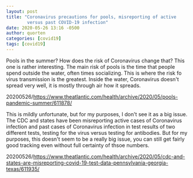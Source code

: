 ```yaml
---
layout: post
title: "Coronavirus precautions for pools, misreporting of active
        versus past COVID-19 infection"
date: 2020-05-26 13:16 -0500
author: quorten
categories: [covid19]
tags: [covid19]
---
```


Pools in the summer?  How does the risk of Coronavirus change that?
This one is rather interesting.  The main risk of pools is the time
that people spend outside the water, often times socializing.  This is
where the risk fo virus transmission is the greatest.  Inside the
water, Coronavirus doesn't spread very well, it is mostly through air
how it spreads.

20200526/https://www.theatlantic.com/health/archive/2020/05/pools-pandemic-summer/611878/

This is mildly unfortunate, but for my purposes, I don't see it as a
big issue.  The CDC and states have been misreporting active cases of
Coronavirus infection and past cases of Coronavirus infection in test
results of two different tests, testing for the virus versus testing
for antibodies.  But for my purposes, this doesn't seem to be a really
big issue, you can still get fairly good tracking even without full
certainty of thsoe numbers.

20200526/https://www.theatlantic.com/health/archive/2020/05/cdc-and-states-are-misreporting-covid-19-test-data-pennsylvania-georgia-texas/611935/
